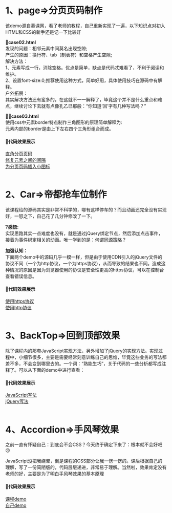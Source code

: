 # 1、page=>分页页码制作

该demo源自慕课网，看了老师的教程，自己重新实现了一遍，以下知识点对初入HTML和CSS的新手还是记一下比较好<br>

**:no_good:case02.html**<br>
发现的问题：相邻元素中间莫名出现空隙;<br>
产生的原因：换行符、tab（制表符）和空格产生空隙;<br>
解决方法：<br>
1、元素写成一行，消除空格。优点是简单，缺点是代码忒难看了，不利于阅读和维护。<br>
2、设置font-size:0;推荐使用这种方式，简单好用，具体使用技巧在源码中有解释。<br>
户外拓展：<br>
其实解决方法还有蛮多的，在这就不一一解释了，毕竟这个并不是什么重点和难点，继续讨论下去就有点像孔乙已那般：“你知道‘回’字有几种写法吗？”<br>

**:bride_with_veil:case03.html**<br>
使用css中元素border特点制作三角图形的原理简单解释为:<br>
元素内部的border是由上下左右四个三角形组合而成。<br>

#### :nail_care:代码效果展示

[直角分页页码](https://cruxf.github.io/IMOOC/HTML_CSS/Page/case01.html)<br>
[修复元素之间的间隔](https://cruxf.github.io/IMOOC/HTML_CSS/Page/case02.html)<br>
[为分页页码插入小图标](https://cruxf.github.io/IMOOC/HTML_CSS/Page/case03.html)<br><br>


# 2、Car=>帝都抢车位制作

该课程给的源码其实是非常不科学的，哪有这样停车的？而且动画还完全没有实现好，一怒之下，自己花了几分钟修改了一下。<br>

**:grey_question:感悟:**<br>
实现思路其实一点难度也没有，就是通过jQuery绑定节点，然后添加点击事件，接着为事件绑定相关的动画。唯一学到的是：何谓[同源策略](https://github.com/acgotaku/WebSecurity/blob/master/docs/content/Browser_Security/Same-Origin-Policy.md)？<br>

**加强认知：** <br>
下面两个demo中的源码几乎一模一样，但是由于使用CDN引入的jQuery文件的协议不同（一个为http协议，一个为https协议），从而导致的结果也不同。造成这种情况的原因是因为浏览器使用的协议是安全性更高的https协议，可以在控制台查看错误信息。<br>

#### :nail_care:代码效果展示

[使用https协议](https://cruxf.github.io/IMOOC/HTML_CSS/Car/index.html)<br>
[使用http协议](https://cruxf.github.io/IMOOC/HTML_CSS/Car/index01.html)<br><br>


# 3、BackTop=>回到顶部效果

除了课程内的那套JavaScript实现方法，另外增加了jQuery的实现方法。实现过程中，小细节很多，主要是需要经常刻意训练自己的思维，毕竟这些业务的写法都差不多，不会变到哪里去的。一个词：“熟能生巧”，关于代码的一些分析都写成注释了。可以从下面的demo中进行查看：<br>

#### :nail_care:代码效果展示

[JavaScript写法](https://cruxf.github.io/IMOOC/HTML_CSS/BackTop/index.html)<br>
[jQuery写法](https://cruxf.github.io/IMOOC/HTML_CSS/BackTop/index01.html)<br><br>


# 4、Accordion=>手风琴效果

之前一直有怀疑自己：到底会不会CSS？今天终于确定下来了：根本就不会好吧:persevere:<br>

JavaScript没把我绕晕，倒是课程的CSS部分让我一愣一愣的。课后根据自己的理解，写了一份简陋版的，代码层层递进，非常易于理解。当然啦，效果肯定没有老师的好，主要是为了明白手风琴效果的基本原理<br>

#### :nail_care:代码效果展示

[课程demo](https://cruxf.github.io/IMOOC/HTML_CSS/Accordion/index.html)<br>
[自己demo](https://cruxf.github.io/IMOOC/HTML_CSS/Accordion/index01.html)<br><br>
